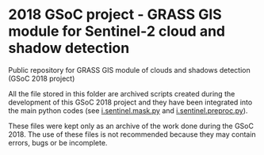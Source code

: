 # 2018 GSoC project - GRASS GIS module for Sentinel-2 cloud and shadow detection
Public repository for GRASS GIS module of clouds and shadows detection (GSoC 2018 project)

All the file stored in this folder are archived scripts created during the development of this GSoC 2018 project and they have been integrated into the main python codes (see [i.sentinel.mask.py](../i.sentinel.mask/i.sentinel.mask.py) and [i.sentinel.preproc.py](../i.sentinel.preproc.py)).

These files were kept only as an archive of the work done during the GSoC 2018. The use of these files is not recommended because they may contain errors, bugs or be incomplete.





